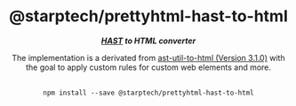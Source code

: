 <div align="center">
<h1>@starptech/prettyhtml-hast-to-html</h1>
<i><b><a href="https://github.com/syntax-tree/hast">HAST</a> to HTML converter</b></i>
<p>The implementation is a derivated from <a href="https://github.com/syntax-tree/hast-util-to-html">ast-util-to-html (Version 3.1.0)</a> with the goal to apply custom rules for custom web elements and more.</p>
</div>
<br>

<div align="center">
<code>npm install --save @starptech/prettyhtml-hast-to-html</code>
</div>
